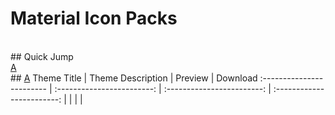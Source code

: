# Material Icon Packs
<br>
## Quick Jump <br>
<a href='#a'>A</a>
<br>
## <a href='#a'>A</a>
Theme Title                  | Theme Description               | Preview             | Download 
:------------------------ | :------------------------: | :------------------------: | :------------------------:
| | | |